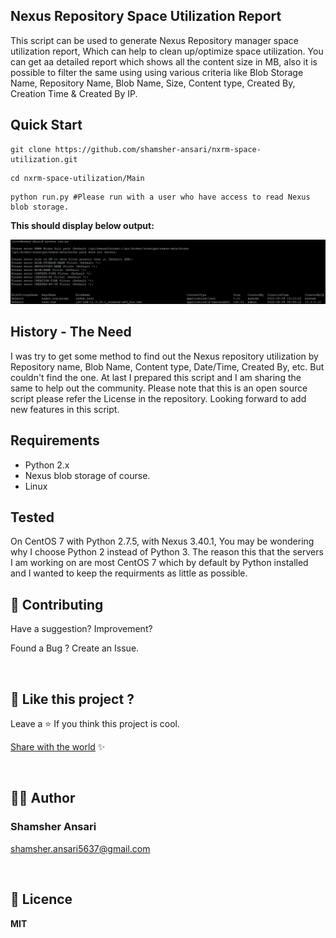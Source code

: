 ## Nexus Repository Space Utilization Report

This script can be used to generate Nexus Repository manager space utilization report, Which can help to clean up/optimize space utilization.
You can get aa detailed report which shows all the content size in MB, also it is possible to filter the same using using various criteria like Blob Storage Name, Repository Name, Blob Name, Size, Content type, Created By, Creation Time & Created By IP.

## Quick Start

```
git clone https://github.com/shamsher-ansari/nxrm-space-utilization.git
```
```
cd nxrm-space-utilization/Main
```
```
python run.py #Please run with a user who have access to read Nexus blob storage.
```

<strong> This should display below output: </strong>

<!-- logo -->
<p align="center">
  <img src="output_report.PNG">
</p>

## History - The Need

I was try to get some method to find out the Nexus repository utilization by Repository name, Blob Name, Content type, Date/Time, Created By, etc. But couldn't find the one. At last I prepared this script and I am sharing the same to help out the community. Please note that this is an open source script please refer the License in the repository. Looking forward to add new features in this script.

## Requirements

* Python 2.x
* Nexus blob storage of course.
* Linux 

## Tested

On CentOS 7 with Python 2.7.5, with Nexus 3.40.1, You may be wondering why I choose Python 2 instead of Python 3. The reason this that the servers I am working on are most CentOS 7 which by default by Python installed and I wanted to keep the requirments as little as possible.

## 💙 Contributing

Have a suggestion? Improvement?

Found a Bug ? Create an Issue.

<br/>




## 💖 Like this project ?

Leave a ⭐ If you think this project is cool.

[Share with the world](https://github.com/shamsher-ansari/nxrm-space-utilization) ✨

<br/>




## 👨‍💻 Author

### Shamsher Ansari

shamsher.ansari5637@gmail.com

<br/>




## 🍁 Licence

**MIT**
